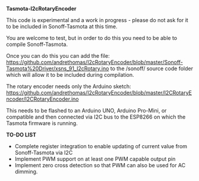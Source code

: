 **Tasmota-I2cRotaryEncoder**

This code is experimental and a work in progress - please do not ask for it to be included in Sonoff-Tasmota at this time.

You are welcome to test, but in order to do this you need to be able to compile Sonoff-Tasmota.

Once you can do this you can add the file:
https://github.com/andrethomas/I2cRotaryEncoder/blob/master/Sonoff-Tasmota%20Driver/xsns_91_I2cRotary.ino
to the /sonoff/ source code folder which will allow it to be included during compilation.

The rotary encoder needs only the Arduino sketch:
https://github.com/andrethomas/I2cRotaryEncoder/blob/master/I2CRotaryEncoder/I2CRotaryEncoder.ino

This needs to be flashed to an Arduino UNO, Arduino Pro-Mini, or compatible and then connected via I2C bus to the ESP8266 on which the Tasmota firmware is running.

**TO-DO LIST**

- Complete register integration to enable updating of current value from Sonoff-Tasmota via I2C
- Implement PWM support on at least one PWM capable output pin
- Implement zero cross detection so that PWM can also be used for AC dimming.

